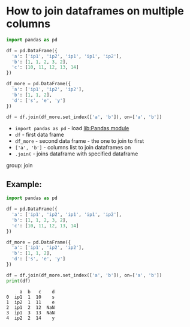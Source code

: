 # How to join dataframes on multiple columns

```python
import pandas as pd

df = pd.DataFrame({
  'a': ['ip1', 'ip2', 'ip1', 'ip1', 'ip2'],
  'b': [1, 1, 2, 3, 2],
  'c': [10, 11, 12, 13, 14]
})

df_more = pd.DataFrame({
  'a': ['ip1', 'ip2', 'ip2'],
  'b': [1, 1, 2],
  'd': ['s', 'e', 'y']
})

df = df.join(df_more.set_index(['a', 'b']), on=['a', 'b'])
```

- `import pandas as pd` - load [lib:Pandas module](/python-pandas/how-to-install-pandas)
- `df` - first data frame
- `df_more` - second data frame - the one to join to first
- `['a', 'b']` - columns list to join dataframes on
- `.join(` - joins dataframe with specified dataframe

group: join

## Example: 
```python
import pandas as pd

df = pd.DataFrame({
  'a': ['ip1', 'ip2', 'ip1', 'ip1', 'ip2'],
  'b': [1, 1, 2, 3, 2],
  'c': [10, 11, 12, 13, 14]
})

df_more = pd.DataFrame({
  'a': ['ip1', 'ip2', 'ip2'],
  'b': [1, 1, 2],
  'd': ['s', 'e', 'y']
})

df = df.join(df_more.set_index(['a', 'b']), on=['a', 'b'])
print(df)
```
```
     a  b   c    d
0  ip1  1  10    s
1  ip2  1  11    e
2  ip1  2  12  NaN
3  ip1  3  13  NaN
4  ip2  2  14    y

```

